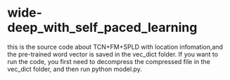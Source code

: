 # wide-deep_with_self_paced_learning
this is the source code about TCN+FM+SPLD with location infomation,and the pre-trained word vector is saved in the vec_dict folder. 
If you want to run the code, you first need to decompress the compressed file in the vec_dict folder, and then run python model.py.
